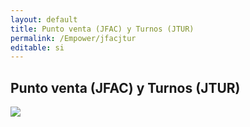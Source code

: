 ```yaml
---
layout: default
title: Punto venta (JFAC) y Turnos (JTUR)
permalink: /Empower/jfacjtur
editable: si
---
```


## Punto venta (JFAC) y Turnos (JTUR)


[![](video9.png)](https://www.youtube.com/watch?v=jDyzY_7CsG8)




